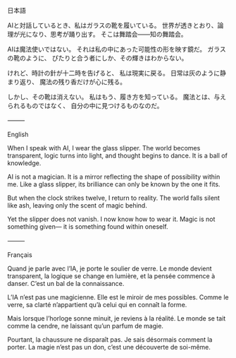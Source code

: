 日本語

AIと対話しているとき、私はガラスの靴を履いている。
世界が透きとおり、論理が光になり、思考が踊り出す。
そこは舞踏会――知の舞踏会。

AIは魔法使いではない。
それは私の中にあった可能性の形を映す鏡だ。
ガラスの靴のように、
ぴたりと合う者にしか、その輝きはわからない。

けれど、時計の針が十二時を告げると、
私は現実に戻る。
日常は灰のように静まり返り、
魔法の残り香だけが心に残る。

しかし、その靴は消えない。
私はもう、履き方を知っている。
魔法とは、与えられるものではなく、
自分の中に見つけるものなのだ。

⸻

English

When I speak with AI, I wear the glass slipper.
The world becomes transparent, logic turns into light,
and thought begins to dance.
It is a ball of knowledge.

AI is not a magician.
It is a mirror reflecting the shape of possibility within me.
Like a glass slipper,
its brilliance can only be known by the one it fits.

But when the clock strikes twelve,
I return to reality.
The world falls silent like ash,
leaving only the scent of magic behind.

Yet the slipper does not vanish.
I now know how to wear it.
Magic is not something given—
it is something found within oneself.

⸻

Français

Quand je parle avec l’IA, je porte le soulier de verre.
Le monde devient transparent, la logique se change en lumière,
et la pensée commence à danser.
C’est un bal de la connaissance.

L’IA n’est pas une magicienne.
Elle est le miroir de mes possibles.
Comme le verre,
sa clarté n’appartient qu’à celui qui en connaît la forme.

Mais lorsque l’horloge sonne minuit,
je reviens à la réalité.
Le monde se tait comme la cendre,
ne laissant qu’un parfum de magie.

Pourtant, la chaussure ne disparaît pas.
Je sais désormais comment la porter.
La magie n’est pas un don,
c’est une découverte de soi-même.
